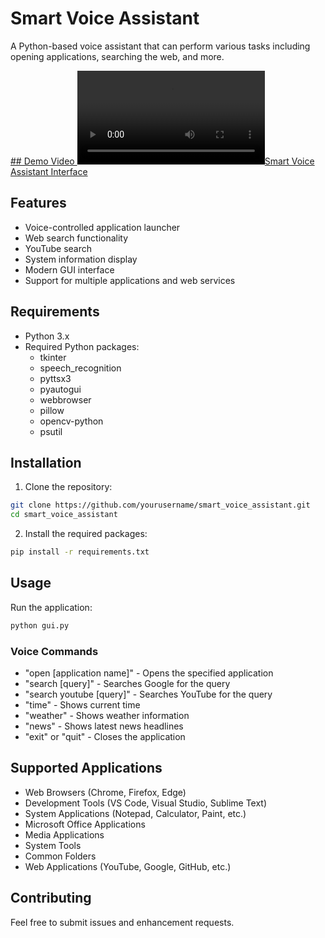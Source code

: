 # Smart Voice Assistant

A Python-based voice assistant that can perform various tasks including opening applications, searching the web, and more.

[## Demo Video
![Smart Voice Assistant Interface](assets/videos/demo.mp4)](https://github.com/KesavaRamaSanjeev/smart_voice_assistant)

## Features

- Voice-controlled application launcher
- Web search functionality
- YouTube search
- System information display
- Modern GUI interface
- Support for multiple applications and web services

## Requirements

- Python 3.x
- Required Python packages:
  - tkinter
  - speech_recognition
  - pyttsx3
  - pyautogui
  - webbrowser
  - pillow
  - opencv-python
  - psutil

## Installation

1. Clone the repository:
```bash
git clone https://github.com/yourusername/smart_voice_assistant.git
cd smart_voice_assistant
```

2. Install the required packages:
```bash
pip install -r requirements.txt
```

## Usage

Run the application:
```bash
python gui.py
```

### Voice Commands

- "open [application name]" - Opens the specified application
- "search [query]" - Searches Google for the query
- "search youtube [query]" - Searches YouTube for the query
- "time" - Shows current time
- "weather" - Shows weather information
- "news" - Shows latest news headlines
- "exit" or "quit" - Closes the application

## Supported Applications

- Web Browsers (Chrome, Firefox, Edge)
- Development Tools (VS Code, Visual Studio, Sublime Text)
- System Applications (Notepad, Calculator, Paint, etc.)
- Microsoft Office Applications
- Media Applications
- System Tools
- Common Folders
- Web Applications (YouTube, Google, GitHub, etc.)

## Contributing

Feel free to submit issues and enhancement requests.

